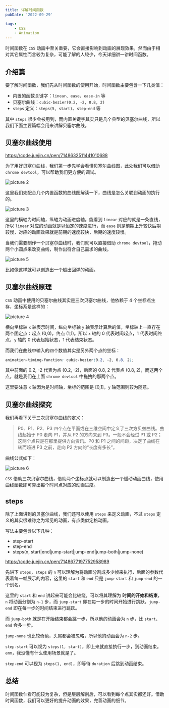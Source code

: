 ```yaml
---
title: 详解时间函数
pubDate: '2022-09-29'

tags:
    - CSS
    - Animation
---
```


时间函数在 `CSS` 动画中至关重要，它会直接影响到动画的展现效果，然而由于相对其它属性而言较为复杂，可能了解的人较少，今天详细讲一讲时间函数。

## 介绍篇

要了解时间函数，我们先从时间函数的使用开始，时间函数主要包含一下几类值：

-   内置的函数关键字：`linear`、`ease`、`ease-in` 等
-   贝塞尔曲线：`cubic-bezier(0.2, -2, 0.8, 2)`
-   `steps` 定义：`steps(5, start)`、`step-end` 等

其中 `steps` 很少会被用到，而内置关键字其实只是几个典型的贝塞尔曲线，所以我们下面主要篇幅会用来讲解贝塞尔曲线。

## 贝塞尔曲线使用

https://code.juejin.cn/pen/7148632511441010688

为了用好贝塞尔曲线，我们第一步先学会看懂贝塞尔曲线图，此处我们可以借助 `chrome devtool`，可以帮助我们更方便的调试。

![picture 2](https://stg.heyfe.org/images/blog-timing-function-7.png)

这里我们先配合几个内置函数的曲线图解读一下，曲线是怎么关联到动画的执行的。

![picture 3](https://stg.heyfe.org/images/blog-timing-function-58.png)

这里的横轴为时间轴，纵轴为动画进度轴。能看到 `linear` 对应的就是一条直线，所以 `linear` 对应的动画就是以恒定的速度进行，而 `ease` 则是前期上升较快后期较慢，对应的动画效果就是前期的速度较快，后期的速度较慢。

当我们需要制作一个贝塞尔曲线时，我们就可以直接借助 `chrome devtool`，拖动两个小圆点来改变曲线，制作出符合自己需求的曲线。

![picture 5](https://stg.heyfe.org/images/blog-timing-function-62.png)

比如像这样就可以创造出一个超出回弹的动画。

## 贝塞尔曲线原理

`CSS` 动画中使用的贝塞尔曲线其实是三次贝塞尔曲线，他依赖于 4 个坐标点生存，坐标系是这样的：

![picture 4](https://stg.heyfe.org/images/blog-timing-function-76.png)

横向坐标轴 `x` 轴表示时间，纵向坐标轴 `y` 轴表示计算后的值，坐标轴上一直存在两个固定点：起点 (0,0)，终点 (1,1)。所以 `x` 轴的 0 代表时间起点，1 代表时间终点，`y` 轴的 0 代表起始状态，1 代表结束状态。

而我们在曲线中输入的四个数值其实是另外两个点的坐标：

```css
animation-timing-function: cubic-bezier(0.2, -2, 0.8, 2);
```

其中前面的 0.2, -2 代表为点 (0.2, -2)，后面的 0.8, 2 代表点 (0.8, 2)，而这两个点，就是我们在上面 `chrome devtool` 中拖拽的那两个点。

这里要注意 `x` 轴因为是时间轴，坐标的范围是 [0,1]，`y` 轴范围则较为随意。

## 贝塞尔曲线探究

我们再看下关于三次贝塞尔曲线的定义：

> P0、P1、P2、P3 四个点在平面或在三维空间中定义了三次方贝兹曲线。曲线起始于 P0 走向 P1，并从 P2 的方向来到 P3。一般不会经过 P1 或 P2；这两个点只是在那里提供方向资讯。P0 和 P1 之间的间距，决定了曲线在转而趋进 P3 之前，走向 P2 方向的“长度有多长”。

曲线公式如下：

![picture 6](https://stg.heyfe.org/images/blog-timing-function-28.png)

`CSS` 借助三次贝塞尔曲线，借助两个坐标点就可以制造出一个缓动动画曲线，使用曲线函数即可算出每个时间点对应的动画进度。

## steps

除了上面讲到的贝塞尔曲线，我们还可以使用 `steps` 来定义动画，不过 `steps` 定义的其实很难称之为常见的动画，有点类似定格动画。

写法主要包含以下几种：

-   step-start
-   step-end
-   steps(n, start|end|jump-start|jump-end|jump-both|jump-none)

https://code.juejin.cn/pen/7148677197752958989

先讲下 `steps`，`steps` 的 `n` 可以理解为将动画分割成多少帧来执行，后面的参数代表着每一帧展示的内容，这里的 `start` 和 `end` 只是 `jump-start` 和 `jump-end` 的一个别名。

这里的 `start` 和 `end` 讲起来可能会比较绕，可以将其理解为 **时间的开始和结束**，`n` 将动画分割为 `n-1` 步，而 `jump-start` 即在每一步的时间开始进行跳跃，`jump-end` 即在每一步的时间结束进行跳跃。

而 `jump-both` 就是在开始结束都会跳一步，所以他的动画会为 `n` 步，比 `start`、`end` 会多一步。

`jump-none` 也比较奇葩，头尾都会被忽略，所以他的动画会为 `n-2` 步。

`step-start` 可以视为 `steps(1, start)`，即上来就直接执行一步，到动画结束。`emm`，我没懂有什么使用场景就是了。

`step-end` 可以视为 `steps(1, end)`，即等待 `duration` 后跳到动画结束。

## 总结

时间函数乍看可能较为复杂，但是层层解剖后，可以看到每个点其实都还好。借助时间函数，我们可以更好的提升动画的效果，完善动画的细节。